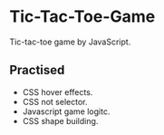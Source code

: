 # Tic-Tac-Toe-Game
Tic-tac-toe game by JavaScript. 

## Practised
* CSS hover effects. 
* CSS not selector. 
* Javascript game logitc. 
* CSS shape building. 
